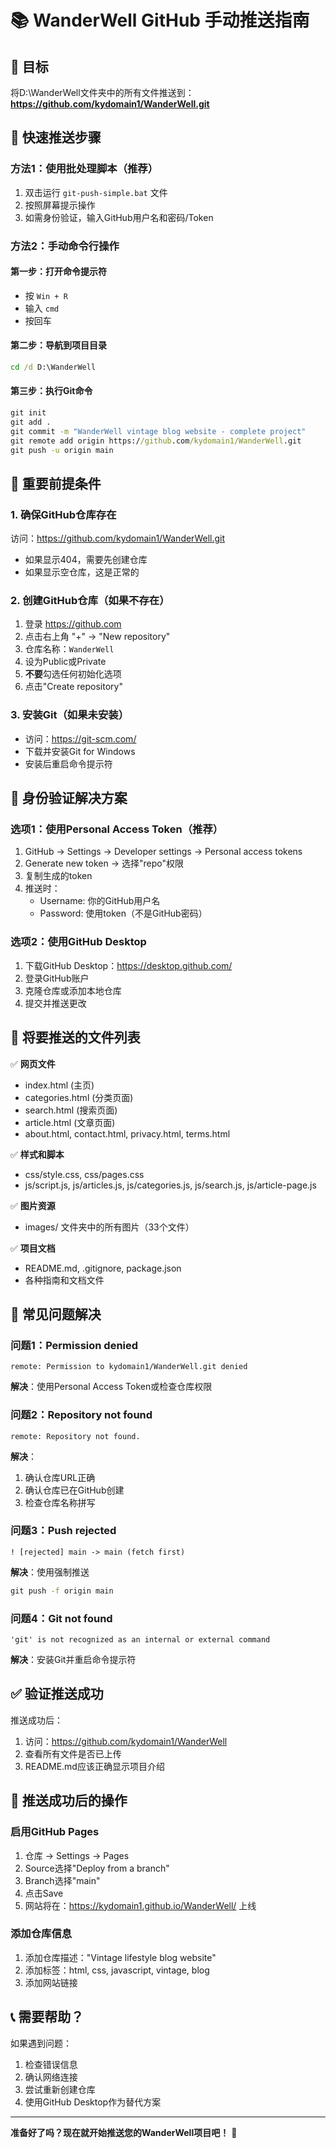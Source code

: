# 📚 WanderWell GitHub 手动推送指南

## 🎯 目标
将D:\WanderWell文件夹中的所有文件推送到：
**https://github.com/kydomain1/WanderWell.git**

## 🚀 快速推送步骤

### 方法1：使用批处理脚本（推荐）
1. 双击运行 `git-push-simple.bat` 文件
2. 按照屏幕提示操作
3. 如需身份验证，输入GitHub用户名和密码/Token

### 方法2：手动命令行操作

#### 第一步：打开命令提示符
- 按 `Win + R`
- 输入 `cmd` 
- 按回车

#### 第二步：导航到项目目录
```cmd
cd /d D:\WanderWell
```

#### 第三步：执行Git命令
```cmd
git init
git add .
git commit -m "WanderWell vintage blog website - complete project"
git remote add origin https://github.com/kydomain1/WanderWell.git
git push -u origin main
```

## 🔧 重要前提条件

### 1. 确保GitHub仓库存在
访问：https://github.com/kydomain1/WanderWell.git
- 如果显示404，需要先创建仓库
- 如果显示空仓库，这是正常的

### 2. 创建GitHub仓库（如果不存在）
1. 登录 https://github.com
2. 点击右上角 "+" → "New repository"
3. 仓库名称：`WanderWell`
4. 设为Public或Private
5. **不要**勾选任何初始化选项
6. 点击"Create repository"

### 3. 安装Git（如果未安装）
- 访问：https://git-scm.com/
- 下载并安装Git for Windows
- 安装后重启命令提示符

## 🔐 身份验证解决方案

### 选项1：使用Personal Access Token（推荐）
1. GitHub → Settings → Developer settings → Personal access tokens
2. Generate new token → 选择"repo"权限
3. 复制生成的token
4. 推送时：
   - Username: 你的GitHub用户名
   - Password: 使用token（不是GitHub密码）

### 选项2：使用GitHub Desktop
1. 下载GitHub Desktop：https://desktop.github.com/
2. 登录GitHub账户
3. 克隆仓库或添加本地仓库
4. 提交并推送更改

## 📁 将要推送的文件列表

✅ **网页文件**
- index.html (主页)
- categories.html (分类页面)
- search.html (搜索页面)
- article.html (文章页面)
- about.html, contact.html, privacy.html, terms.html

✅ **样式和脚本**
- css/style.css, css/pages.css
- js/script.js, js/articles.js, js/categories.js, js/search.js, js/article-page.js

✅ **图片资源**
- images/ 文件夹中的所有图片（33个文件）

✅ **项目文档**
- README.md, .gitignore, package.json
- 各种指南和文档文件

## 🚨 常见问题解决

### 问题1：Permission denied
```
remote: Permission to kydomain1/WanderWell.git denied
```
**解决**：使用Personal Access Token或检查仓库权限

### 问题2：Repository not found
```
remote: Repository not found.
```
**解决**：
1. 确认仓库URL正确
2. 确认仓库已在GitHub创建
3. 检查仓库名称拼写

### 问题3：Push rejected
```
! [rejected] main -> main (fetch first)
```
**解决**：使用强制推送
```cmd
git push -f origin main
```

### 问题4：Git not found
```
'git' is not recognized as an internal or external command
```
**解决**：安装Git并重启命令提示符

## ✅ 验证推送成功

推送成功后：
1. 访问：https://github.com/kydomain1/WanderWell
2. 查看所有文件是否已上传
3. README.md应该正确显示项目介绍

## 🌟 推送成功后的操作

### 启用GitHub Pages
1. 仓库 → Settings → Pages
2. Source选择"Deploy from a branch"
3. Branch选择"main"
4. 点击Save
5. 网站将在：https://kydomain1.github.io/WanderWell/ 上线

### 添加仓库信息
1. 添加仓库描述："Vintage lifestyle blog website"
2. 添加标签：html, css, javascript, vintage, blog
3. 添加网站链接

## 📞 需要帮助？

如果遇到问题：
1. 检查错误信息
2. 确认网络连接
3. 尝试重新创建仓库
4. 使用GitHub Desktop作为替代方案

---

**准备好了吗？现在就开始推送您的WanderWell项目吧！** 🚀
